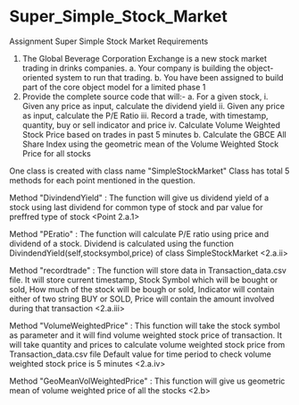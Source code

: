 # Super_Simple_Stock_Market
Assignment Super Simple Stock Market
Requirements
1. The Global Beverage Corporation Exchange is a new stock market trading in drinks companies.
a. Your company is building the object-oriented system to run that trading.
b. You have been assigned to build part of the core object model for a limited phase 1
2. Provide the complete source code that will:-
a. For a given stock,
i. Given any price as input, calculate the dividend yield
ii. Given any price as input, calculate the P/E Ratio
iii. Record a trade, with timestamp, quantity, buy or sell indicator and price
iv. Calculate Volume Weighted Stock Price based on trades in past 5 minutes
b. Calculate the GBCE All Share Index using the geometric mean of the Volume Weighted Stock Price for all stocks


One class is created with class name "SimpleStockMarket"
Class has total 5 methods for each point mentioned in the question.

Method "DivindendYield" : The function will give us dividend yield of a stock using  last dividend
        for common type of stock and par value for preffred type of stock <Point 2.a.1>

Method "PEratio" : The function will calculate P/E ratio using price and dividend of a stock.
        Dividend is calculated using the function DivindendYield(self,stocksymbol,price) of class SimpleStockMarket <2.a.ii>

Method "recordtrade" : The function will store data in Transaction_data.csv file. It will store current timestamp, Stock Symbol 
                        which will be bought or sold, How much of the stock will be bough or sold,
                        Indicator will contain either of two string BUY or SOLD, Price will contain the amount involved during that transaction <2.a.iii>

Method "VolumeWeightedPrice" : This function will take the stock symbol as parameter and it will find volume weighted stock price of transaction.
        It will take quantity and prices to calculate volume weighted stock price from Transaction_data.csv file
        Default value for time period to check volume weighted stock price is 5 minutes <2.a.iv>

Method "GeoMeanVolWeightedPrice" : This function will give us geometric mean of volume weighted price of all the stocks <2.b>
